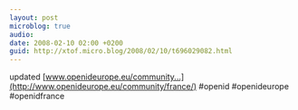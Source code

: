 ```yaml
---
layout: post
microblog: true
audio: 
date: 2008-02-10 02:00 +0200
guid: http://xtof.micro.blog/2008/02/10/t696029082.html
---
```

updated [www.openideurope.eu/community...](http://www.openideurope.eu/community/france/) #openid #openideurope #openidfrance
